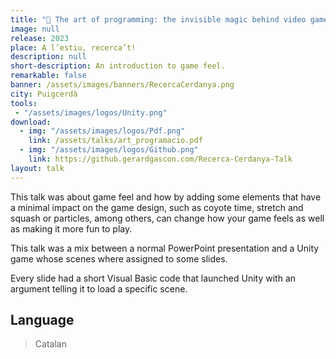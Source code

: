 ```yaml
---
title: "🧙 The art of programming: the invisible magic behind video games"
image: null
release: 2023
place: A l’estiu, recerca’t!
description: null
short-description: An introduction to game feel.
remarkable: false
banner: /assets/images/banners/RecercaCerdanya.png
city: Puigcerdà
tools:
 - "/assets/images/logos/Unity.png"
download:
  - img: "/assets/images/logos/Pdf.png"
    link: /assets/talks/art_programacio.pdf
  - img: "/assets/images/logos/Github.png"
    link: https://github.gerardgascon.com/Recerca-Cerdanya-Talk
layout: talk
---
```


This talk was about game feel and how by adding some elements that have a minimal impact on the game design, such as coyote time, stretch and squash or particles, among others, can change how your game feels as well as making it more fun to play.

This talk was a mix between a normal PowerPoint presentation and a Unity game whose scenes where assigned to some slides.

Every slide had a short Visual Basic code that launched Unity with an argument telling it to load a specific scene.

## Language

> Catalan
